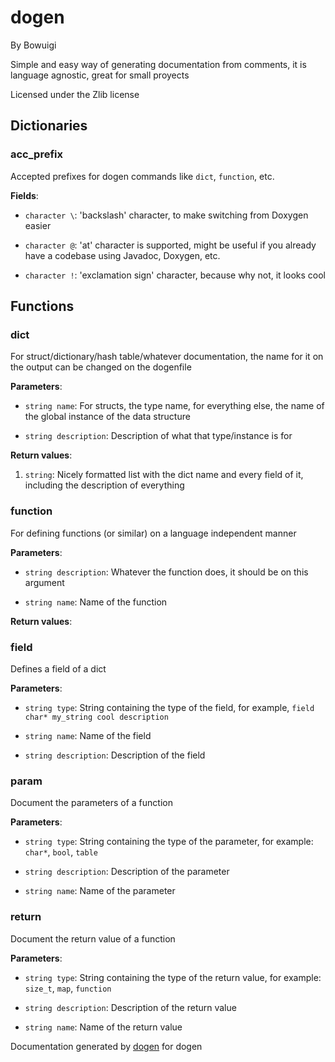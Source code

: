 # dogen

By Bowuigi

Simple and easy way of generating documentation from comments, it is language agnostic, great for small proyects

Licensed under the Zlib license

## Dictionaries

### acc_prefix

Accepted prefixes for dogen commands like `dict`, `function`, etc.

**Fields**:

- `character \`: 'backslash' character, to make switching from Doxygen easier

- `character @`: 'at' character is supported, might be useful if you already have a codebase using Javadoc, Doxygen, etc.

- `character !`: 'exclamation sign' character, because why not, it looks cool

## Functions

### dict

For struct/dictionary/hash table/whatever documentation, the name for it on the output can be changed on the dogenfile

**Parameters**:

- `string name`: For structs, the type name, for everything else, the name of the global instance of the data structure

- `string description`: Description of what that type/instance is for

**Return values**:

1. `string`: Nicely formatted list with the dict name and every field of it, including the description of everything

### function

For defining functions (or similar) on a language independent manner

**Parameters**:

- `string description`: Whatever the function does, it should be on this argument

- `string name`: Name of the function

**Return values**:

### field

Defines a field of a dict

**Parameters**:

- `string type`: String containing the type of the field, for example, `field char* my_string cool description`

- `string name`: Name of the field

- `string description`: Description of the field

### param

Document the parameters of a function

**Parameters**:

- `string type`: String containing the type of the parameter, for example: `char*`, `bool`, `table`

- `string description`: Description of the parameter

- `string name`: Name of the parameter

### return

Document the return value of a function

**Parameters**:

- `string type`: String containing the type of the return value, for example: `size_t`, `map`, `function`

- `string description`: Description of the return value

- `string name`: Name of the return value

Documentation generated by [dogen](https://github.com/Bowuigi/dogen) for dogen

